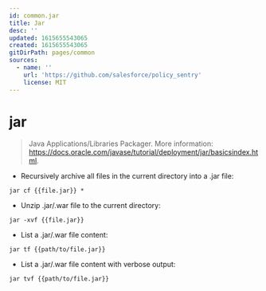 ```yaml
---
id: common.jar
title: Jar
desc: ''
updated: 1615655543065
created: 1615655543065
gitDirPath: pages/common
sources:
  - name: ''
    url: 'https://github.com/salesforce/policy_sentry'
    license: MIT
---
```

# jar

> Java Applications/Libraries Packager.
> More information: <https://docs.oracle.com/javase/tutorial/deployment/jar/basicsindex.html>.

- Recursively archive all files in the current directory into a .jar file:

`jar cf {{file.jar}} *`

- Unzip .jar/.war file to the current directory:

`jar -xvf {{file.jar}}`

- List a .jar/.war file content:

`jar tf {{path/to/file.jar}}`

- List a .jar/.war file content with verbose output:

`jar tvf {{path/to/file.jar}}`

